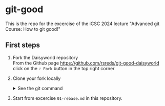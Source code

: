 # git-good

This is the repo for the excercise of the iCSC 2024 lecture "Advanced git Course: How to git good!"

## First steps

1. Fork the Daisyworld repository  
  From the Github page <https://github.com/rsreds/git-good-daisyworld> click on the <code>⑂&nbsp;Fork</code> button in the top right corner
1. Clone your fork locally  
    <details>
      <summary>
        See the git command
      </summary>

      ```bash
      git clone git@github.com:<username>/git-good-daisyworld.git
      ```

    </details>
1. Start from excercise `01-rebase.md` in this repository.
